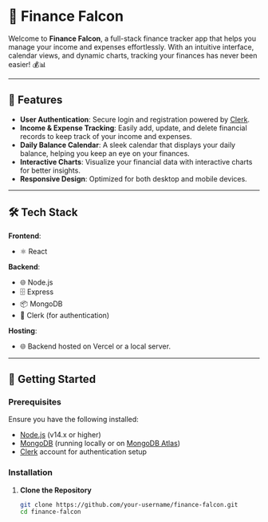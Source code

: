 

# 🦅 Finance Falcon

Welcome to **Finance Falcon**, a full-stack finance tracker app that helps you manage your income and expenses effortlessly. With an intuitive interface, calendar views, and dynamic charts, tracking your finances has never been easier! 💰📊

---

## 🌟 Features

- **User Authentication**: Secure login and registration powered by [Clerk](https://clerk.dev/).
- **Income & Expense Tracking**: Easily add, update, and delete financial records to keep track of your income and expenses.
- **Daily Balance Calendar**: A sleek calendar that displays your daily balance, helping you keep an eye on your finances.
- **Interactive Charts**: Visualize your financial data with interactive charts for better insights.
- **Responsive Design**: Optimized for both desktop and mobile devices.

---

## 🛠️ Tech Stack

**Frontend**: 

- ⚛️ React

**Backend**: 

- 🌐 Node.js
- 🗄️ Express
- 📦 MongoDB
- 🔐 Clerk (for authentication)

**Hosting**:

- 🌐 Backend hosted on Vercel or a local server.

---

## 🚀 Getting Started

### Prerequisites

Ensure you have the following installed:

- [Node.js](https://nodejs.org/) (v14.x or higher)
- [MongoDB](https://www.mongodb.com/) (running locally or on [MongoDB Atlas](https://www.mongodb.com/cloud/atlas))
- [Clerk](https://clerk.dev/) account for authentication setup

### Installation

1. **Clone the Repository**

   ```bash
   git clone https://github.com/your-username/finance-falcon.git
   cd finance-falcon
